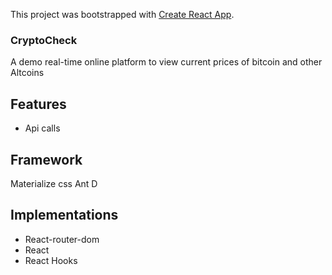 This project was bootstrapped with [Create React App](https://github.com/facebook/create-react-app).

### CryptoCheck

A demo real-time online platform to view current prices of bitcoin and other Altcoins

## Features

- Api calls

## Framework

Materialize css
Ant D

## Implementations

- React-router-dom
- React
- React Hooks
